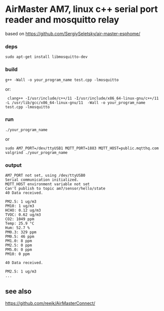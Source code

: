# AirMaster AM7, linux c++ serial port reader and mosquitto relay 

based on https://github.com/SergiySeletsky/air-master-esphome/

### deps
```
sudo apt-get install libmosquitto-dev
```
### build
```
g++ -Wall -o your_program_name test.cpp -lmosquitto
```
or:
```
 clang++ -I/usr/include/c++/11 -I/usr/include/x86_64-linux-gnu/c++/11 -L /usr/lib/gcc/x86_64-linux-gnu/11  -Wall -o your_program_name test.cpp -lmosquitto
```
### run
```
./your_program_name
```
or
```
sudo AM7_PORT=/dev/ttyUSB1 MQTT_PORT=1883 MQTT_HOST=public.mqtthq.com valgrind ./your_program_name
```
### output
```
AM7_PORT not set, using /dev/ttyUSB0
Serial communication initialized.
MQTT_HOST environment variable not set
Can't publish to topic am7/sensor/hello/state
40 Data received.

PM2.5: 1 ug/m3
PM10: 1 ug/m3
HCHO: 0.12 ug/m3
TVOC: 0.62 ug/m3
CO2: 1049 ppm
Temp: 25.9 °C
Hum: 52.7 %
PM0.3: 329 ppm
PM0.5: 46 ppm
PM1.0: 8 ppm
PM2.5: 0 ppm
PM5.0: 0 ppm
PM10: 0 ppm

40 Data received.

PM2.5: 1 ug/m3
...
```

## see also

https://github.com/reejk/AirMasterConnect/
